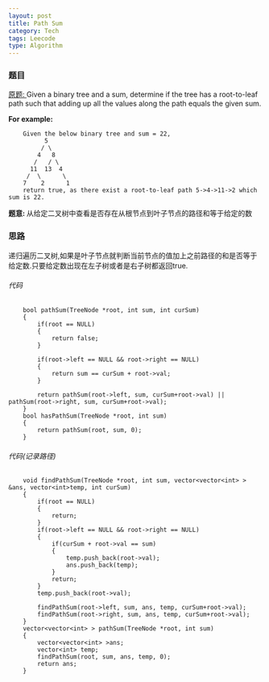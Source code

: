 ```yaml
---
layout: post
title: Path Sum
category: Tech
tags: Leecode
type: Algorithm
---
```


### 题目

[原题: ](http://oj.leetcode.com/problems/path-sum/)Given a binary tree and a sum, determine if the tree has a root-to-leaf path such that adding up all the values along the path equals the given sum.

<b>For example:</b>

        Given the below binary tree and sum = 22,
              5
             / \
            4   8
           /   / \
          11  13  4
         /  \      \
        7    2      1
        return true, as there exist a root-to-leaf path 5->4->11->2 which sum is 22.

<b>题意: </b>从给定二叉树中查看是否存在从根节点到叶子节点的路径和等于给定的数

### 思路
递归遍历二叉树,如果是叶子节点就判断当前节点的值加上之前路径的和是否等于给定数.只要给定数出现在左子树或者是右子树都返回true.

###### 代码

		bool pathSum(TreeNode *root, int sum, int curSum)
        {
            if(root == NULL)
            {
                return false;
            }
            
            if(root->left == NULL && root->right == NULL)
            {
                return sum == curSum + root->val;
            }
            
            return pathSum(root->left, sum, curSum+root->val) || pathSum(root->right, sum, curSum+root->val);
        }
        bool hasPathSum(TreeNode *root, int sum) 
        {
            return pathSum(root, sum, 0);
        }

###### 代码(记录路径)
        
        void findPathSum(TreeNode *root, int sum, vector<vector<int> > &ans, vector<int>temp, int curSum)
        {
            if(root == NULL)
            {
                return;
            }
            if(root->left == NULL && root->right == NULL)
            {
                if(curSum + root->val == sum)
                {
                    temp.push_back(root->val);
                    ans.push_back(temp);
                }
                return;
            }
            temp.push_back(root->val);
            
            findPathSum(root->left, sum, ans, temp, curSum+root->val);
            findPathSum(root->right, sum, ans, temp, curSum+root->val);
        }
        vector<vector<int> > pathSum(TreeNode *root, int sum) 
        {
            vector<vector<int> >ans;
            vector<int> temp;
            findPathSum(root, sum, ans, temp, 0);
            return ans;
        }